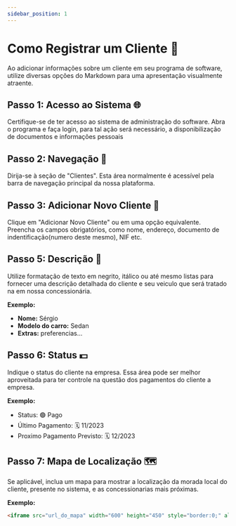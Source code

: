 ```yaml
---
sidebar_position: 1
---
```


# Como Registrar um Cliente  👫

Ao adicionar informações sobre um cliente em seu programa de software, utilize diversas opções do Markdown para uma apresentação visualmente atraente.

## **Passo 1: Acesso ao Sistema 🌐**

Certifique-se de ter acesso ao sistema de administração do software. Abra o programa e faça login, para tal ação será necessário, a disponibilização de documentos e informações pessoais

## **Passo 2: Navegação 🧭**

Dirija-se à seção de "Clientes". Esta área normalmente é acessível pela barra de navegação principal da nossa plataforma.

## **Passo 3: Adicionar Novo Cliente 🪪**

Clique em "Adicionar Novo Cliente" ou em uma opção equivalente. Preencha os campos obrigatórios, como nome, endereço, documento de indentificação(numero deste mesmo), NIF etc.

## **Passo 5: Descrição 📝**

Utilize formatação de texto em negrito, itálico ou até mesmo listas para fornecer uma descrição detalhada do cliente e seu veiculo que será tratado na em nossa concessionária. 

**Exemplo:**
* **Nome:** Sérgio
* **Modelo do carro:** Sedan
* **Extras:** preferencias...

## **Passo 6: Status 💵**

Indique o status do cliente na empresa. Essa área pode ser melhor aproveitada para ter controle na questão dos pagamentos do cliente a empresa.

**Exemplo:**
- Status: 🟢 Pago
- Último Pagamento: 🗓️ 11/2023
- Proximo Pagamento Previsto: 🗓️ 12/2023

## **Passo 7: Mapa de Localização 🗺️**

Se aplicável, inclua um mapa para mostrar a localização da morada local do cliente, presente no sistema, e as concessionarias mais próximas. 

**Exemplo:**
```markdown
<iframe src="url_do_mapa" width="600" height="450" style="border:0;" allowfullscreen="" loading="lazy"></iframe>
